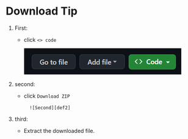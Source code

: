 # Download Tip

1. First:
    - click `<> code `

        ![First][def1]

2. second:
    - click `Download ZIP`
    
            ![Second][def2]

3. third:
    - Extract the downloaded file.

[def1]: ./img/downloadtip1.png
[def2]: ./img/downloadtip2.png
